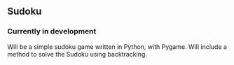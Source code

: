 ## Sudoku
### Currently in development
Will be a simple sudoku game written in Python, with Pygame. Will include a method to solve the Sudoku using backtracking.
